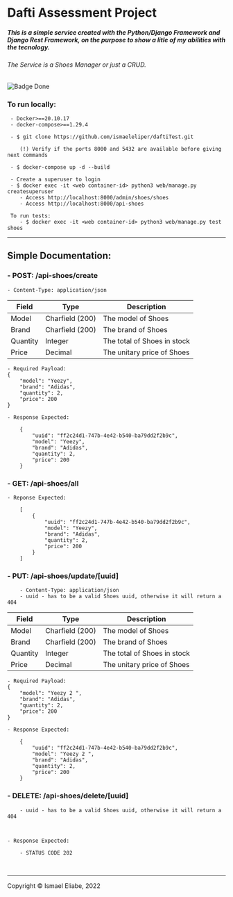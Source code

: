 # Dafti Assessment Project
 ##### This is a simple service created with the Python/Django Framework and Django Rest Framework, on the purpose to show a litle of my abilities with the tecnology.

 ###### The Service is a Shoes Manager or just a CRUD.

![Badge Done](http://img.shields.io/static/v1?label=STATUS&message=Done&color=GREEN&style=for-the-badge)

### To run locally:
     - Docker>==20.10.17
     - docker-compose>==1.29.4

     - $ git clone https://github.com/ismaeleliper/daftiTest.git

        (!) Verify if the ports 8000 and 5432 are available before giving next commands

     - $ docker-compose up -d --build

     - Create a superuser to login
     - $ docker exec -it <web container-id> python3 web/manage.py createsuperuser
        - Access http://localhost:8000/admin/shoes/shoes
        - Access http://localhost:8000/api-shoes

     To run tests:
        - $ docker exec -it <web container-id> python3 web/manage.py test shoes


 --------------------------------------------------------------------------------------------------------- 

## Simple Documentation:

### - POST: /api-shoes/create
    - Content-Type: application/json    
Field         | Type      | Description
------------- |-----------| ------------- 
Model  | Charfield (200) | The model of Shoes
Brand  | Charfield (200) | The brand of Shoes  
Quantity  | Integer   | The total of Shoes in stock  
Price  | Decimal   | The unitary price of Shoes   
    
    - Required Payload:
    {
        "model": "Yeezy",
        "brand": "Adidas",
        "quantity": 2,
        "price": 200
    }
    
    - Response Expected:

        {
            "uuid": "ff2c24d1-747b-4e42-b540-ba79dd2f2b9c",
            "model": "Yeezy",
            "brand": "Adidas",
            "quantity": 2,
            "price": 200
        }

### - GET: /api-shoes/all
    - Reponse Expected:

        [
            {
                "uuid": "ff2c24d1-747b-4e42-b540-ba79dd2f2b9c",
                "model": "Yeezy",
                "brand": "Adidas",
                "quantity": 2,
                "price": 200
            }
        ]

### - PUT: /api-shoes/update/[uuid] 
        - Content-Type: application/json
        - uuid - has to be a valid Shoes uuid, otherwise it will return a 404
Field         | Type      | Description
------------- |-----------| ------------- 
Model  | Charfield (200) | The model of Shoes
Brand  | Charfield (200) | The brand of Shoes  
Quantity  | Integer   | The total of Shoes in stock  
Price  | Decimal   | The unitary price of Shoes   
    
    - Required Payload:
    {
        "model": "Yeezy 2 ",
        "brand": "Adidas",
        "quantity": 2,
        "price": 200
    }
    
    - Response Expected:

        {
            "uuid": "ff2c24d1-747b-4e42-b540-ba79dd2f2b9c",
            "model": "Yeezy 2 ",
            "brand": "Adidas",
            "quantity": 2,
            "price": 200
        }

### - DELETE: /api-shoes/delete/[uuid]
        - uuid - has to be a valid Shoes uuid, otherwise it will return a 404


    
    - Response Expected:

        - STATUS CODE 202

<br/>
<hr>
<footer>
    <p style="awidth: 20%;">Copyright © Ismael Eliabe, 2022</p>
</footer>
